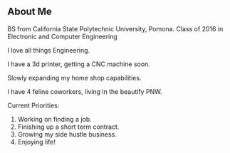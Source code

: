 ## About Me

BS from California State Polytechnic University, Pomona. Class of 2016
in Electronic and Computer Engineering

I love all things Engineering.

I have a 3d printer, getting a CNC machine soon.

Slowly expanding my home shop capabilities.

I have 4 feline coworkers, living in the beautify PNW.


Current Priorities:
1. Working on finding a job.
2. Finishing up a short term contract.
3. Growing my side hustle business.
4. Enjoying life!













